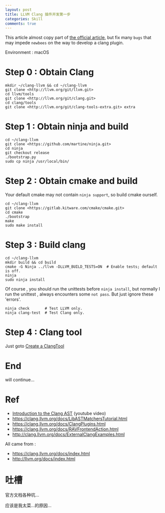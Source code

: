 ```yaml
---
layout: post
title: LLVM Clang 插件开发第一步
categories: Skill
comments: true
---
```



This article almost copy part of [the official article](https://clang.llvm.org/docs/LibASTMatchersTutorial.html), but fix many `bugs` that may impede `newbees` on the way to develop a clang plugin.

Environment : macOS

# Step 0 : Obtain Clang

```
mkdir ~/clang-llvm && cd ~/clang-llvm
git clone <http://llvm.org/git/llvm.git>
cd llvm/tools
git clone <http://llvm.org/git/clang.git>
cd clang/tools
git clone <http://llvm.org/git/clang-tools-extra.git> extra
```

<!-- more -->

# Step 1 : Obtain ninja and build

```
cd ~/clang-llvm
git clone <https://github.com/martine/ninja.git>
cd ninja
git checkout release
./bootstrap.py
sudo cp ninja /usr/local/bin/
```

# Step 2 : Obtain cmake and build

Your default cmake may not contain `ninja support`, so build cmake ourself.

```
cd ~/clang-llvm
git clone <https://gitlab.kitware.com/cmake/cmake.git>
cd cmake
./bootstrap
make
sudo make install
```

# Step 3 : Build clang


```
cd ~/clang-llvm
mkdir build && cd build
cmake -G Ninja ../llvm -DLLVM_BUILD_TESTS=ON  # Enable tests; default is off.
ninja
sudo ninja install
```

Of course , you should run the unittests before `ninja install`, but normally I run the unittest , always encounters some `not pass`. But just ignore these 'errors'.

```
ninja check       # Test LLVM only.
ninja clang-test  # Test Clang only.
```


# Step 4 : Clang tool

Just goto [Create a ClangTool](https://clang.llvm.org/docs/LibASTMatchersTutorial.html#step-1-create-a-clangtool)



# End

will continue...

# Ref

- [Introduction to the Clang AST](https://www.youtube.com/watch?v=VqCkCDFLSsc) (youtube video)
- <https://clang.llvm.org/docs/LibASTMatchersTutorial.html>
- <https://clang.llvm.org/docs/ClangPlugins.html>
- <https://clang.llvm.org/docs/RAVFrontendAction.html>
- <http://clang.llvm.org/docs/ExternalClangExamples.html>

All came from :
- <https://clang.llvm.org/docs/index.html>
- <http://llvm.org/docs/index.html>

# 吐槽

官方文档各种坑...

应该是我太菜...的原因...


